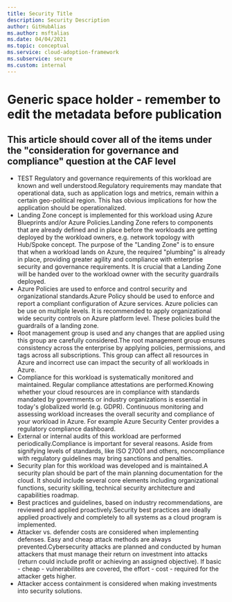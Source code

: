 ```yaml
---
title: Security Title
description: Security Description
author: GitHubAlias
ms.author: msftalias
ms.date: 04/04/2021
ms.topic: conceptual
ms.service: cloud-adoption-framework
ms.subservice: secure
ms.custom: internal
---
```


# Generic space holder - remember to edit the metadata before publication

## This article should cover all of the items under the "consideration for governance and compliance" question at the CAF level

- TEST
Regulatory and governance requirements of this workload are known and well understood.Regulatory requirements may mandate that operational data, such as application logs and metrics, remain within a certain geo-political region. This has obvious implications for how the application should be operationalized.
- Landing Zone concept is implemented for this workload using Azure Blueprints and/or Azure Policies.Landing Zone refers to components that are already defined and in place before the workloads are getting deployed by the workload owners, e.g. network topology with Hub/Spoke concept. The purpose of the "Landing Zone" is to ensure that when a workload lands on Azure, the required "plumbing" is already in place, providing greater agility and compliance with enterprise security and governance requirements. It is crucial that a Landing Zone will be handed over to the workload owner with the security guardrails deployed.
- Azure Policies are used to enforce and control security and organizational standards.Azure Policy should be used to enforce and report a compliant configuration of Azure services. Azure policies can be use on multiple levels. It is recommended to apply organizational wide security controls on Azure platform level. These policies build the guardrails of a landing zone.
- Root management group is used and any changes that are applied using this group are carefully considered.The root management group ensures consistency across the enterprise by applying policies, permissions, and tags across all subscriptions. This group can affect all resources in Azure and incorrect use can impact the security of all workloads in Azure.
- Compliance for this workload is systematically monitored and maintained. Regular compliance attestations are performed.Knowing whether your cloud resources are in compliance with standards mandated by governments or industry organizations is essential in today's globalized world (e.g. GDPR). Continuous monitoring and assessing workload increases the overall security and compliance of your workload in Azure. For example Azure Security Center provides a regulatory compliance dashboard.
- External or internal audits of this workload are performed periodically.Compliance is important for several reasons. Aside from signifying levels of standards, like ISO 27001 and others, noncompliance with regulatory guidelines may bring sanctions and penalties.
- Security plan for this workload was developed and is maintained.A security plan should be part of the main planning documentation for the cloud. It should include several core elements including organizational functions, security skilling, technical security architecture and capabilities roadmap.
- Best practices and guidelines, based on industry recommendations, are reviewed and applied proactively.Security best practices are ideally applied proactively and completely to all systems as a cloud program is implemented.
- Attacker vs. defender costs are considered when implementing defenses. Easy and cheap attack methods are always prevented.Cybersecurity attacks are planned and conducted by human attackers that must manage their return on investment into attacks (return could include profit or achieving an assigned objective). If basic - cheap - vulnerabilites are covered, the effort - cost - required for the attacker gets higher.
- Attacker access containment is considered when making investments into security solutions.
